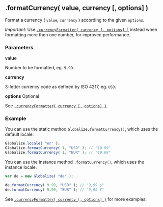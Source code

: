 ## .formatCurrency( value, currency [, options] )

Format a currency ( `value`, `currency` ) according to the given `options`.

*Important*: Use [`.currencyFormatter( currency [, options]
)`](./currency-formatter.md) instead when formatting more then one number, for
improved performance.

### Parameters

**value**

Number to be formatted, eg. `9.99`.

**currency**

3-letter currency code as defined by ISO 4217, eg. `USD`.

**options** Optional

See [`.currencyFormatter( currency [, options] )`](./currency-formatter.md).

### Example

You can use the static method `Globalize.formatCurrency()`, which uses the default
locale.

```javascript
Globalize.locale( "en" );
Globalize.formatCurrency( 1, "USD" ); // "$9.99"
Globalize.formatCurrency( 1, "EUR" ); // "€9.99"
```

You can use the instance method `.formatCurrency()`, which uses the instance
locale.

```javascript
var de = new Globalize( "de" );

de.formatCurrency( 9.99, "USD" ); // "9,99 $"
de.formatCurrency( 9.99, "EUR" ); // "9,99 €"
```

See [`.currencyFormatter( currency [, options] )`](./currency-formatter.md) for
more examples.
